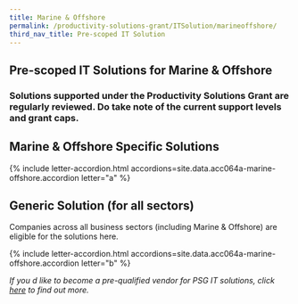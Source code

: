 ```yaml
---
title: Marine & Offshore
permalink: /productivity-solutions-grant/ITSolution/marineoffshore/
third_nav_title: Pre-scoped IT Solution
---
```


## Pre-scoped IT Solutions for Marine & Offshore

### Solutions supported under the Productivity Solutions Grant are regularly reviewed. Do take note of the current support levels and grant caps.

## Marine & Offshore Specific Solutions
{% include letter-accordion.html accordions=site.data.acc064a-marine-offshore.accordion letter="a" %}

## Generic Solution (for all sectors)
Companies across all business sectors (including Marine & Offshore) are eligible for the solutions here.

{% include letter-accordion.html accordions=site.data.acc064a-marine-offshore.accordion letter="b" %}

_If you d like to become a pre-qualified vendor for PSG IT solutions, click <a target='_blank' href='https://www.imda.gov.sg/icmvendors' >here</a> to find out more._
